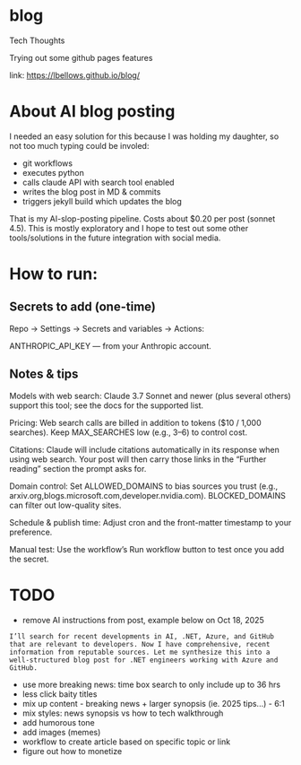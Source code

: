 # blog
Tech Thoughts

Trying out some github pages features

link: https://lbellows.github.io/blog/

# About AI blog posting

I needed an easy solution for this because I was holding my daughter, so not too much typing could be involed:

* git workflows
* executes python
* calls claude API with search tool enabled
* writes the blog post in MD & commits
* triggers jekyll build which updates the blog

That is my AI-slop-posting pipeline.  Costs about $0.20 per post (sonnet 4.5). This is mostly exploratory and I hope to test out some other tools/solutions in the future integration with social media.

# How to run:
## Secrets to add (one-time)

Repo → Settings → Secrets and variables → Actions:

ANTHROPIC_API_KEY — from your Anthropic account.

## Notes & tips

Models with web search: Claude 3.7 Sonnet and newer (plus several others) support this tool; see the docs for the supported list. 

Pricing: Web search calls are billed in addition to tokens ($10 / 1,000 searches). Keep MAX_SEARCHES low (e.g., 3–6) to control cost. 

Citations: Claude will include citations automatically in its response when using web search. Your post will then carry those links in the “Further reading” section the prompt asks for. 

Domain control: Set ALLOWED_DOMAINS to bias sources you trust (e.g., arxiv.org,blogs.microsoft.com,developer.nvidia.com). BLOCKED_DOMAINS can filter out low-quality sites. 

Schedule & publish time: Adjust cron and the front-matter timestamp to your preference.

Manual test: Use the workflow’s Run workflow button to test once you add the secret.

# TODO
* remove AI instructions from post, example below on Oct 18, 2025
```
I’ll search for recent developments in AI, .NET, Azure, and GitHub that are relevant to developers. Now I have comprehensive, recent information from reputable sources. Let me synthesize this into a well-structured blog post for .NET engineers working with Azure and GitHub.
```
* use more breaking news: time box search to only include up to 36 hrs
* less click baity titles
* mix up content - breaking news + larger synopsis (ie. 2025 tips...) - 6:1
* mix styles: news synopsis vs how to tech walkthrough
* add humorous tone
* add images (memes)
* workflow to create article based on specific topic or link
* figure out how to monetize